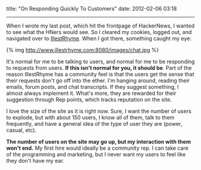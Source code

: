 
title: "On Responding Quickly To Customers"
date: 2012-02-06 03:18


---
When I wrote my last post, which hit the frontpage of HackerNews, I
wanted to see what the HNers would see. So I cleared my cookies, logged
out, and navigated over to [IllestRhyme](http://www.illestrhyme.com).
When I got there, something caught my eye:

{% img http://www.illestrhyme.com:8080/images/chat.jpg %}

It's normal for me to be talking to users, and normal for me to be
responding to requests from users. __If this isn't normal for you, it should be__.
Part of the reason IllestRhyme has a community feel is that the users
get the sense that their requests don't go off into the ether. I'm
hanging around, reading their emails, forum posts, and chat transcripts.
If they suggest something, I almost always implement it. What's more,
they are rewarded for their suggestion through Rep points, which tracks
reputation on the site.

I love the size of the site as it is right now. Sure, I want the number
of users to explode, but with about 150 users, I know all of them, talk
to them frequently, and have a general idea of the type of user they are
(power, casual, etc). 

__The number of users on the site may go up, but my interaction with them
won't end.__ My first hire would ideally be a community rep. I can take
care of the programming and marketing, but I never want my users to feel
like they don't have my ear.
